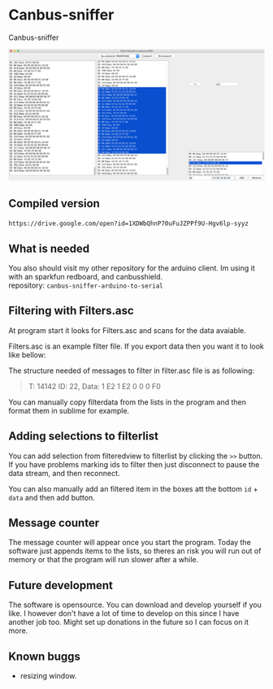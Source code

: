 # Canbus-sniffer
Canbus-sniffer

![png](content/canbusssniffer.png)

## Compiled version
``https://drive.google.com/open?id=1XDWbQhnP70uFuJZPPf9U-Hgv6lp-syyz``

## What is needed
You also should visit my other repository for the arduino client.
Im using it with an sparkfun redboard, and canbusshield.   
repository: ``canbus-sniffer-arduino-to-serial``

## Filtering with Filters.asc
At program start it looks for Filters.asc and scans for the data avaiable.

Filters.asc is an example filter file. If you export data then you want it to look like bellow:

The structure needed of messages to filter in filter.asc file is as following:
>T: 14142 ID: 22, Data: 1 E2 1 E2 0 0 0 F0

You can manually copy filterdata from the lists in the program and then format them in sublime for example.


## Adding selections to filterlist
You can add selection from filteredview to filterlist by clicking the ``>>`` button. If you have problems marking ids to filter then just disconnect to pause the data stream, and then reconnect. 

You can also manually add an filtered item in the boxes att the bottom ``id`` + ``data`` and then add button.

## Message counter
The message counter will appear once you start the program.
Today the software just appends items to the lists, so theres an risk you will run out of memory or that the program will run slower after a while.

## Future development
The software is opensource. You can download and develop yourself if you like.
I however don't have a lot of time to develop on this since I have another job too. Might set up donations in the future so I can focus on it more.

## Known buggs
* resizing window.
